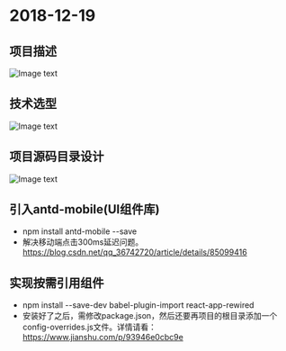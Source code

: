 # 2018-12-19
## 项目描述
![Image text](https://m.qpic.cn/psb?/V14221aQ3M7XeB/fTDmFRLq92KATlMX3QA*fABRDOPmHINVGNbB5nMcK68!/b/dL8AAAAAAAAA&bo=lQIjAZUCIwEDCSw!&rf=viewer_4)

## 技术选型
![Image text](https://m.qpic.cn/psb?/V14221aQ3M7XeB/Qj5C.AjQGGubm.mF8bsnVUXshLq.MvwqbxAyW9by8Tw!/b/dFQBAAAAAAAA&bo=LAMrAiwDKwIDCSw!&rf=viewer_4)

## 项目源码目录设计
![Image text](https://m.qpic.cn/psb?/V14221aQ3M7XeB/idyh9N5WcUhHRxcVgqz6BAjfb4N8Rqc31xBe0Gvfalk!/b/dL8AAAAAAAAA&bo=WALhAVgC4QEDCSw!&rf=viewer_4)

## 引入antd-mobile(UI组件库)
* npm install antd-mobile --save
* 解决移动端点击300ms延迟问题。https://blog.csdn.net/qq_36742720/article/details/85099416

## 实现按需引用组件
* npm install --save-dev babel-plugin-import react-app-rewired
* 安装好了之后，需修改package.json，然后还要再项目的根目录添加一个config-overrides.js文件。详情请看：https://www.jianshu.com/p/93946e0cbc9e


